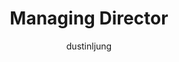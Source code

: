 ---
layout: person
image: dustin.jpg
name: Dustin Ljung
author: dustinljung
title: Managing Director
order: 2
display: true

social:

bio: "Oversees the strategic and creative approach and execution for all projects. Helps clients and colleagues unleash their creative potential. Always hungry. Crazy about wine."
---